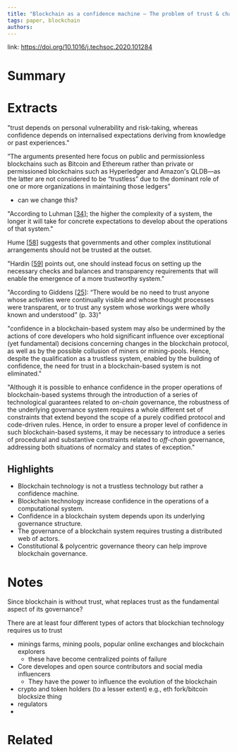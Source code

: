 ```yaml
---
title: "Blockchain as a confidence machine — The problem of trust & challenges of governance"
tags: paper, blockchain
authors:
---
```


link: https://doi.org/10.1016/j.techsoc.2020.101284

# Summary

# Extracts
"trust depends on personal vulnerability and risk-taking, whereas confidence depends on internalised expectations deriving from knowledge or past experiences."


”The arguments presented here focus on public and permissionless blockchains such as Bitcoin and Ethereum rather than private or permissioned blockchains such as Hyperledger and Amazon's QLDB—as the latter are not considered to be “trustless” due to the dominant role of one or more organizations in maintaining those ledgers”
- can we change this?

"According to Luhman [[34](https://www.sciencedirect.com/science/article/pii/S0160791X20303067?dgcid=raven_sd_recommender_email#bib34)]; the higher the complexity of a system, the longer it will take for concrete expectations to develop about the operations of that system."

Hume [[58](https://www.sciencedirect.com/science/article/pii/S0160791X20303067?dgcid=raven_sd_recommender_email#bib58)] suggests that governments and other complex institutional arrangements should not be trusted at the outset.

"Hardin [[59](https://www.sciencedirect.com/science/article/pii/S0160791X20303067?dgcid=raven_sd_recommender_email#bib59)] points out, one should instead focus on setting up the necessary checks and balances and transparency requirements that will enable the emergence of a more trustworthy system."

"According to Giddens [[25](https://www.sciencedirect.com/science/article/pii/S0160791X20303067?dgcid=raven_sd_recommender_email#bib25)]: “There would be no need to trust anyone whose activities were continually visible and whose thought processes were transparent, or to trust any system whose workings were wholly known and understood” (p. 33)"

"confidence in a blockchain-based system may also be undermined by the actions of core developers who hold significant influence over exceptional (yet fundamental) decisions concerning changes in the blockchain protocol, as well as by the possible collusion of miners or mining-pools. Hence, despite the qualification as a trustless system, enabled by the building of confidence, the need for trust in a blockchain-based system is not eliminated."

"Although it is possible to enhance confidence in the proper operations of blockchain-based systems through the introduction of a series of technological guarantees related to _on-chain_ governance, the robustness of the underlying governance system requires a whole different set of constraints that extend beyond the scope of a purely codified protocol and code-driven rules. Hence, in order to ensure a proper level of confidence in such blockchain-based systems, it may be necessary to introduce a series of procedural and substantive constraints related to _off-chain_ governance, addressing both situations of normalcy and states of exception."

## Highlights
- Blockchain technology is not a trustless technology but rather a confidence machine.
- Blockchain technology increase confidence in the operations of a computational system.
- Confidence in a blockchain system depends upon its underlying governance structure.
- The governance of a blockchain system requires trusting a distributed web of actors.
- Constitutional & polycentric governance theory can help improve blockchain governance.

# Notes
Since blockchain is without trust, what replaces trust as the fundamental aspect of its governance? 

There are at least four different types of actors that blockchian technology requires us to trust
- minings farms, mining pools, popular online exchanges and blockchain explorers
	- these have become centralized points of failure
- Core developes and open source contributors and social media influencers
	- They have the power to influence the evolution of the blockchain
- crypto and token holders (to a lesser extent) e.g., eth fork/bitcoin blocksize thing
- regulators
- 

# Related
